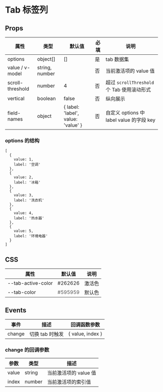 # Tab 标签列

## Props

| 属性             | 类型           | 默认值                             | 必填 | 说明                                       |
| ---------------- | -------------- | ---------------------------------- | ---- | ------------------------------------------ |
| options          | object[]       | []                                 | 是   | tab 数据集                                 |
| value / v-model  | string, number |                                    | 否   | 当前激活项的 value 值                      |
| scroll-threshold | number         | 4                                  | 否   | 超过 `scrollThreshold` 个 Tab 使用滚动形式 |
| vertical         | boolean        | false                              | 否   | 纵向展示                                   |
| field-names      | object         | { label: 'label', value: 'value' } | 否   | 自定义 options 中 label value 的字段 key   |

### options 的结构

```
[
  {
    value: 1,
    label: '空调'
  },
  {
    value: 2,
    label: '冰箱'
  },
  {
    value: 3,
    label: '洗衣机'
  },
  {
    value: 4,
    label: '热水器'
  },
  {
    value: 5,
    label: '环境电器'
  }
]
```

## CSS

| 属性               | 默认值                               | 说明   |
| ------------------ | ------------------------------------ | ------ |
| --tab-active-color | <font color="#262626">#262626</font> | 激活色 |
| --tab-color        | <font color="#595959">#595959</font> | 默认色 |

## Events

| 事件   | 描述            | 回调函数参数   |
| ------ | --------------- | -------------- |
| change | 切换 tab 时触发 | { value, index } |

### change 的回调参数

| 参数  | 类型   | 描述                  |
| ----- | ------ | --------------------- |
| value | string | 当前激活项的 value 值 |
| index | number | 当前激活项的索引值    |
